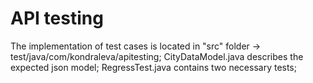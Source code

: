 # API testing 
The implementation of test cases is located in "src" folder -> test/java/com/kondraleva/apitesting; 
CityDataModel.java describes the expected json model; 
RegressTest.java contains two necessary tests; 
